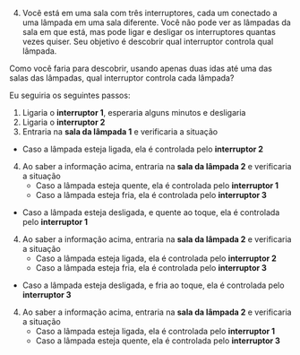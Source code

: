 4. Você está em uma sala com três interruptores, cada um conectado a uma lâmpada em uma sala diferente. Você não pode ver as lâmpadas da sala em que está, mas pode ligar e desligar os interruptores quantas vezes quiser. Seu objetivo é descobrir qual interruptor controla qual lâmpada.

Como você faria para descobrir, usando apenas duas idas até uma das salas das lâmpadas, qual interruptor controla cada lâmpada?

Eu seguiria os seguintes passos:

1. Ligaria o **interruptor 1**, esperaria alguns minutos e desligaria
2. Ligaria o **interruptor 2**
3. Entraria na **sala da lâmpada 1** e verificaria a situação

-   Caso a lâmpada esteja ligada, ela é controlada pelo **interruptor 2**

4. Ao saber a informação acima, entraria na **sala da lâmpada 2** e verificaria a situação
    - Caso a lâmpada esteja quente, ela é controlada pelo **interruptor 1**
    - Caso a lâmpada esteja fria, ela é controlada pelo **interruptor 3**

-   Caso a lâmpada esteja desligada, e quente ao toque, ela é controlada pelo **interruptor 1**

4. Ao saber a informação acima, entraria na **sala da lâmpada 2** e verificaria a situação
    - Caso a lâmpada esteja ligada, ela é controlada pelo **interruptor 2**
    - Caso a lâmpada esteja fria, ela é controlada pelo **interruptor 3**

-   Caso a lâmpada esteja desligada, e fria ao toque, ela é controlada pelo **interruptor 3**

4. Ao saber a informação acima, entraria na **sala da lâmpada 2** e verificaria a situação
    - Caso a lâmpada esteja ligada, ela é controlada pelo **interruptor 1**
    - Caso a lâmpada esteja quente, ela é controlada pelo **interruptor 3**
